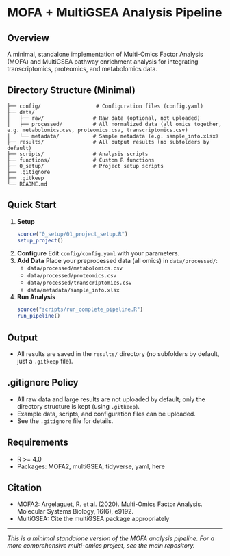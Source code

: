 # MOFA + MultiGSEA Analysis Pipeline

## Overview
A minimal, standalone implementation of Multi-Omics Factor Analysis (MOFA) and MultiGSEA pathway enrichment analysis for integrating transcriptomics, proteomics, and metabolomics data.

## Directory Structure (Minimal)
```
├── config/                  # Configuration files (config.yaml)
├── data/
│   ├── raw/                # Raw data (optional, not uploaded)
│   ├── processed/          # All normalized data (all omics together, e.g. metabolomics.csv, proteomics.csv, transcriptomics.csv)
│   └── metadata/           # Sample metadata (e.g. sample_info.xlsx)
├── results/                # All output results (no subfolders by default)
├── scripts/                # Analysis scripts
├── functions/              # Custom R functions
├── 0_setup/                # Project setup scripts
├── .gitignore
├── .gitkeep
└── README.md
```

## Quick Start
1. **Setup**
   ```r
   source("0_setup/01_project_setup.R")
   setup_project()
   ```
2. **Configure**
   Edit `config/config.yaml` with your parameters.
3. **Add Data**
   Place your preprocessed data (all omics) in `data/processed/`:
   - `data/processed/metabolomics.csv`
   - `data/processed/proteomics.csv`
   - `data/processed/transcriptomics.csv`
   - `data/metadata/sample_info.xlsx`
4. **Run Analysis**
   ```r
   source("scripts/run_complete_pipeline.R")
   run_pipeline()
   ```

## Output
- All results are saved in the `results/` directory (no subfolders by default, just a `.gitkeep` file).

## .gitignore Policy
- All raw data and large results are not uploaded by default; only the directory structure is kept (using `.gitkeep`).
- Example data, scripts, and configuration files can be uploaded.
- See the `.gitignore` file for details.

## Requirements
- R >= 4.0
- Packages: MOFA2, multiGSEA, tidyverse, yaml, here

## Citation
- MOFA2: Argelaguet, R. et al. (2020). Multi-Omics Factor Analysis. Molecular Systems Biology, 16(6), e9192.
- MultiGSEA: Cite the multiGSEA package appropriately

---
*This is a minimal standalone version of the MOFA analysis pipeline. For a more comprehensive multi-omics project, see the main repository.*
 